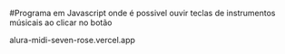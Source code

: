 #Programa em Javascript onde é possivel ouvir teclas de instrumentos músicais ao clicar no botão

alura-midi-seven-rose.vercel.app
